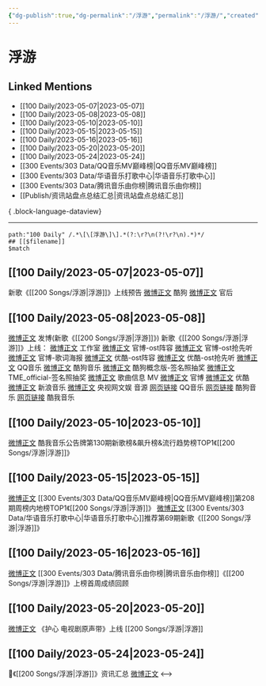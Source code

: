 ```yaml
---
{"dg-publish":true,"dg-permalink":"/浮游","permalink":"/浮游/","created":"2023-05-08T17:45:07.195+08:00","updated":"2023-05-26T09:54:57.366+08:00"}
---
```


# 浮游

## Linked Mentions
- [[100 Daily/2023-05-07\|2023-05-07]]
- [[100 Daily/2023-05-08\|2023-05-08]]
- [[100 Daily/2023-05-10\|2023-05-10]]
- [[100 Daily/2023-05-15\|2023-05-15]]
- [[100 Daily/2023-05-16\|2023-05-16]]
- [[100 Daily/2023-05-20\|2023-05-20]]
- [[100 Daily/2023-05-24\|2023-05-24]]
- [[300 Events/303 Data/QQ音乐MV巅峰榜\|QQ音乐MV巅峰榜]]
- [[300 Events/303 Data/华语音乐打歌中心\|华语音乐打歌中心]]
- [[300 Events/303 Data/腾讯音乐由你榜\|腾讯音乐由你榜]]
- [[Publish/资讯站盘点总结汇总\|资讯站盘点总结汇总]]

{ .block-language-dataview}

---

```expander
path:"100 Daily" /.*\[\[浮游\]\].*(?:\r?\n(?!\r?\n).*)*/
## [[$filename]]
$match
```
## [[100 Daily/2023-05-07\|2023-05-07]]
新歌《[[200 Songs/浮游\|浮游]]》上线预告
[微博正文](http://weibo.com/1665103091/MFq7enBfU) 酷狗
[微博正文](http://weibo.com/5248300719/MFt20opKc) 官后
## [[100 Daily/2023-05-08\|2023-05-08]]
[微博正文](http://weibo.com/1736988591/MFzDreC6B) 发博(新歌《[[200 Songs/浮游\|浮游]]》)
新歌《[[200 Songs/浮游\|浮游]]》上线：
[微博正文](http://weibo.com/7478855230/MFzi9wdq3) 工作室
[微博正文](http://weibo.com/5249695249/MFyXzBd6X) 官博-ost阵容
[微博正文](https://weibo.com/5249695249/MFz1DmSfV) 官博-ost抢先听
[微博正文](https://weibo.com/5249695249/MFz9Kz3ht) 官博-歌词海报
[微博正文](http://weibo.com/1642904381/MFyXzxUaM) 优酷-ost阵容
[微博正文](https://weibo.com/1642904381/MFz1DnYyi) 优酷-ost抢先听
[微博正文](http://weibo.com/2169129705/MFz6V2PX3) QQ音乐
[微博正文](http://weibo.com/1665103091/MFz5Tc5tf) 酷狗音乐
[微博正文](http://weibo.com/7689565545/MFAUGAwVE) 酷狗概念版-签名照抽奖
[微博正文](http://weibo.com/6604869546/MFBgcchf7) TME_official-签名照抽奖
[微博正文](https://weibo.com/6466290670/MFzcjh2Ac) 歌曲信息
MV
[微博正文](https://weibo.com/5249695249/MFz5H7r1M) 官博
[微博正文](https://weibo.com/1642904381/MFz5HDlFa) 优酷
[微博正文](http://weibo.com/1266269835/MFzec1rbI) 新浪音乐
[微博正文](https://weibo.com/7735105675/MFAf489fC) 央视网文娱
音源
[网页链接](https://weibo.cn/sinaurl?u=https%3A%2F%2Fi.y.qq.com%2Fv8%2Fplaysong.html%3Fsongid%3D410679319%26source%3Dyqq%26ADTAG%3Dhz_wb_sf%26channelId%3D10081987) QQ音乐
[网页链接](https://weibo.cn/sinaurl?u=https%3A%2F%2Fm3ws.kugou.com%2Fmixsong%2F8gzxxy70.html) 酷狗音乐
[网页链接](https://weibo.cn/sinaurl?u=http%3A%2F%2Fm.kuwo.cn%2Fnewh5app%2Fplay_detail%2F274870534) 酷我音乐
## [[100 Daily/2023-05-10\|2023-05-10]]
[微博正文](http://weibo.com/1738434147/MFUpab93A) 酷我音乐公告牌第130期新歌榜&飙升榜&流行趋势榜TOP1《[[200 Songs/浮游\|浮游]]》
## [[100 Daily/2023-05-15\|2023-05-15]]
[微博正文](https://weibo.com/2169129705/4901736030147986) [[300 Events/303 Data/QQ音乐MV巅峰榜\|QQ音乐MV巅峰榜]]第208期周榜内地榜TOP1《[[200 Songs/浮游\|浮游]]》
[微博正文](https://weibo.com/7186370005/4901590311636875) [[300 Events/303 Data/华语音乐打歌中心\|华语音乐打歌中心]]推荐第69期新歌《[[200 Songs/浮游\|浮游]]》
## [[100 Daily/2023-05-16\|2023-05-16]]
[微博正文](https://weibo.com/6733257358/4902082668927228) [[300 Events/303 Data/腾讯音乐由你榜\|腾讯音乐由你榜]]《[[200 Songs/浮游\|浮游]]》上榜首周成绩回顾
## [[100 Daily/2023-05-20\|2023-05-20]]
[微博正文](http://weibo.com/6604869546/N1s9Sfdrl) 《护心 电视剧原声带》上线 [[200 Songs/浮游\|浮游]]
## [[100 Daily/2023-05-24\|2023-05-24]]
🌟《[[200 Songs/浮游\|浮游]]》资讯汇总 [微博正文](https://weibo.com/6466290670/4904986830701562)
<-->